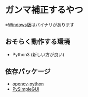 # ガンマ補正するやつ
※[Windows版](https://github.com/Cyberdog90/gamma/releases/tag/1.3)はバイナリがあります
## おそらく動作する環境
- Python3 (新しい方が良い)

## 依存パッケージ
- [opencv-python](pypi.org/project/opencv-python/4.5.5.64/)
- [PySimpleGUI](https://pypi.org/project/PySimpleGUI/)
